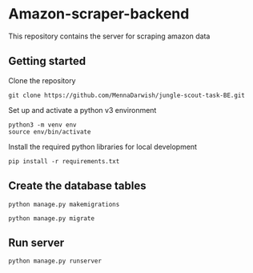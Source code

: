# Amazon-scraper-backend


This repository contains the server for scraping amazon data

## Getting started

Clone the repository

```
git clone https://github.com/MennaDarwish/jungle-scout-task-BE.git
```

Set up and activate a python v3 environment

```
python3 -m venv env
source env/bin/activate
```

Install the required python libraries for local development

```
pip install -r requirements.txt
```

## Create the database tables
```
python manage.py makemigrations
```
```
python manage.py migrate
```

## Run server
```
python manage.py runserver
```
